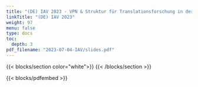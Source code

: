 ```yaml
---
title: "(DE) IAV 2023 - VPN & Struktur für Translationsforschung in der Kryptografie "
linkTitle: "(DE) IAV 2023"
weight: 97
menu: false
type: docs
toc:
  depth: 3
pdf_filename: "2023-07-04-IAV/slides.pdf"
---
```


{{< blocks/section color="white">}}
{{< /blocks/section >}}

{{< blocks/pdfembed >}}